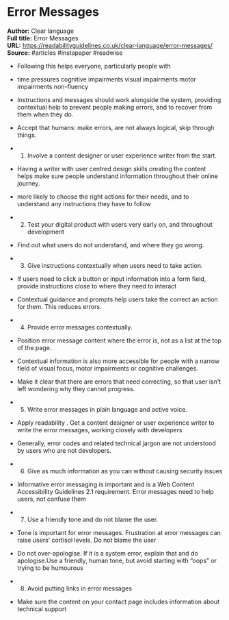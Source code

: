 # Error Messages

**Author:** Clear language  
**Full title:** Error Messages  
**URL:** https://readabilityguidelines.co.uk/clear-language/error-messages/  
**Source:** #articles #instapaper #readwise

- Following this helps everyone, particularly people with 
   
- time pressures
  cognitive impairments
  visual impairments
  motor impairments
  non-fluency 
   
- Instructions and messages should work alongside the system, providing contextual help to prevent people making errors, and to recover from them when they do. 
   
- Accept that humans:
  make errors,
  are not always logical,
  skip through things. 
   
- 1. Involve a content designer or user experience writer from the start. 
   
- Having a writer with user centred design skills creating the content helps make sure people understand information throughout their online journey. 
   
- more likely to choose the right actions for their needs, and to understand any instructions they have to follow 
   
- 2. Test your digital product with users very early on, and throughout development 
   
- Find out what users do not understand, and where they go wrong. 
   
- 3. Give instructions contextually when users need to take action. 
   
- If users need to click a button or input information into a form field, provide instructions close to where they need to interact 
   
- Contextual guidance and prompts help users take the correct an action for them. This reduces errors. 
   
- 4. Provide error messages contextually. 
   
- Position error message content where the error is, not as a list at the top of the page. 
   
- Contextual information is also more accessible for people with a narrow field of visual focus, motor impairments or cognitive challenges. 
   
- Make it clear that there are errors that need correcting, so that user isn’t left wondering why they cannot progress. 
   
- 5. Write error messages in plain language and active voice. 
   
- Apply readability . Get a content designer or user experience writer to write the error messages, working closely with developers 
   
- Generally, error codes and related technical jargon are not understood by users who are not developers. 
   
- 6. Give as much information as you can without causing security issues 
   
- Informative error messaging is important and is a Web Content Accessibility Guidelines 2.1 requirement. Error messages need to help users, not confuse them 
   
- 7. Use a friendly tone and do not blame the user. 
   
- Tone is important for error messages. Frustration at error messages can raise users’ cortisol levels. Do not blame the user 
   
- Do not over-apologise. If it is a system error, explain that and do apologise.Use a friendly, human tone, but avoid starting with “oops” or trying to be humourous 
   
- 8. Avoid putting links in error messages 
   
- Make sure the content on your contact page includes information about technical support 
   
